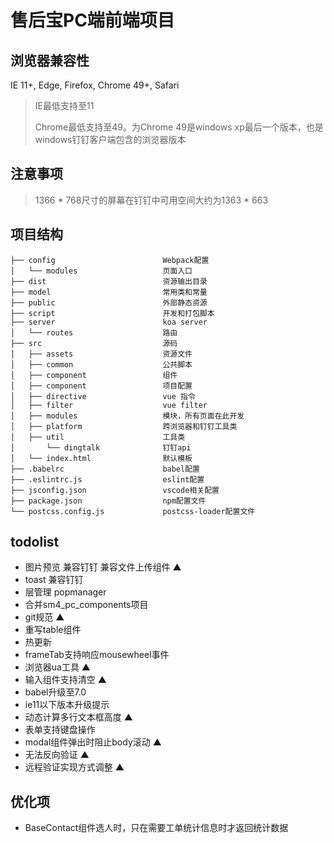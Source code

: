 # 售后宝PC端前端项目

## 浏览器兼容性
  IE 11+, Edge, Firefox, Chrome 49+, Safari
  > IE最低支持至11 
  >
  > Chrome最低支持至49。为Chrome 49是windows xp最后一个版本，也是windows钉钉客户端包含的浏览器版本 

## 注意事项
> 1366 * 768尺寸的屏幕在钉钉中可用空间大约为1363 * 663

## 项目结构
```
├── config                        Webpack配置
│   └── modules                   页面入口
├── dist                          资源输出目录
├── model                         常用类和常量
├── public                        外部静态资源
├── script                        开发和打包脚本      
├── server                        koa server      
│   └── routes                    路由
├── src                           源码
│   ├── assets                    资源文件
│   ├── common                    公共脚本
│   ├── component                 组件
│   ├── component                 项目配置
│   ├── directive                 vue 指令
│   ├── filter                    vue filter
│   ├── modules                   模块，所有页面在此开发
│   ├── platform                  跨浏览器和钉钉工具类
│   ├── util                      工具类
│       └── dingtalk              钉钉api
│   └── index.html                默认模板
├── .babelrc                      babel配置
├── .eslintrc.js                  eslint配置  
├── jsconfig.json                 vscode相关配置
├── package.json                  npm配置文件  
└── postcss.config.js             postcss-loader配置文件
```

## todolist

 * 图片预览 兼容钉钉 兼容文件上传组件 ▲
 * toast 兼容钉钉
 * 层管理 popmanager
 * 合并sm4_pc_components项目
 * git规范 ▲
 * 重写table组件
 * 热更新
 * frameTab支持响应mousewheel事件
 * 浏览器ua工具 ▲
 * 输入组件支持清空 ▲
 * babel升级至7.0
 * ie11以下版本升级提示
 * 动态计算多行文本框高度 ▲
 * 表单支持键盘操作
 * modal组件弹出时阻止body滚动 ▲
 * 无法反向验证 ▲
 * 远程验证实现方式调整 ▲
 
 ## 优化项

 * BaseContact组件选人时，只在需要工单统计信息时才返回统计数据